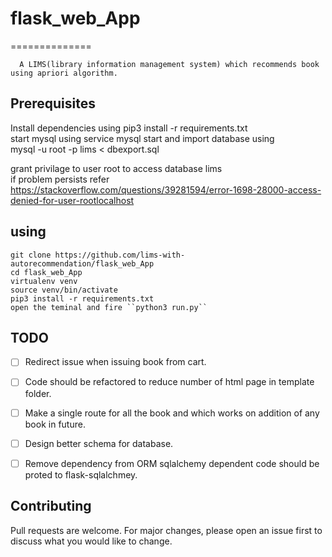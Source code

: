 # flask_web_App
==============
      
      
      A LIMS(library information management system) which recommends book using apriori algorithm.
      
      


      
      
**Prerequisites**
------------------
Install dependencies using pip3 install -r requirements.txt
<br>
start mysql using service mysql start and import database using
<br>
mysql -u root -p lims < dbexport.sql

grant privilage to user root to access database lims 
<br>
if problem persists refer
<br>
https://stackoverflow.com/questions/39281594/error-1698-28000-access-denied-for-user-rootlocalhost


**using** 
--------  

    git clone https://github.com/lims-with-autorecommendation/flask_web_App
    cd flask_web_App
    virtualenv venv
    source venv/bin/activate
    pip3 install -r requirements.txt
    open the teminal and fire ``python3 run.py``    
    
    
**TODO**
---------
- [ ] Redirect issue when issuing book from cart. 
- [ ] Code should be refactored to reduce number of html page in template folder.
- [ ] Make a single route for all the book and which works on addition of any book in future.
- [ ] Design better schema for database.
- [ ] Remove dependency from ORM sqlalchemy dependent code should be proted to flask-sqlalchmey.


**Contributing**
----------------
Pull requests are welcome. For major changes, please open an issue first to discuss what you would like to change.


